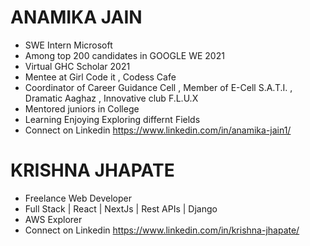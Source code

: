 



# ANAMIKA JAIN

* SWE Intern Microsoft
* Among top 200 candidates in GOOGLE WE 2021
* Virtual GHC Scholar 2021
* Mentee at Girl Code it , Codess Cafe
* Coordinator of Career Guidance Cell , Member of E-Cell S.A.T.I. , Dramatic Aaghaz , Innovative club F.L.U.X 
* Mentored juniors in College
* Learning Enjoying Exploring differnt Fields
* Connect on Linkedin https://www.linkedin.com/in/anamika-jain1/

# KRISHNA JHAPATE

* Freelance Web Developer
* Full Stack | React | NextJs | Rest APIs | Django
* AWS Explorer
* Connect on Linkedin https://www.linkedin.com/in/krishna-jhapate/

